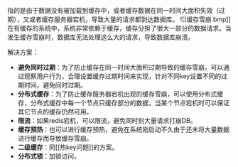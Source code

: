 指的是由于数据没有被加载到缓存中，或者缓存数据在同一时间大面积失效（过期），又或者缓存服务器宕机，导致大量的请求都到达数据库。
![[缓存雪崩.bmp]]
在有缓存的系统中，系统非常依赖于缓存，缓存分担了很大一部分的数据请求。当发生缓存雪崩时，数据库无法处理这么大的请求，导致数据库崩溃。

解决方案：

- **避免同时过期**：为了防止缓存在同一时间大面积过期导致的缓存雪崩，可以通过观察用户行为，合理设置缓存过期时间来实现，针对不同key设置不同的过期时间，避免同时过期。
- **分布式缓存**：为了防止缓存服务器宕机出现的缓存雪崩，可以使用分布式缓存，分布式缓存中每一个节点只缓存部分的数据，当某个节点宕机时可以保证其它节点的缓存仍然可用。
- **限流**：如果redis宕机，可以限流，避免同时刻大量请求打崩DB。
- **缓存预热**：也可以进行缓存预热，避免在系统刚启动不久由于还未将大量数据进行缓存而导致缓存雪崩。
- **二级缓存**：同[[热key问题]]的方案。
- **分布式锁**：加锁访问。